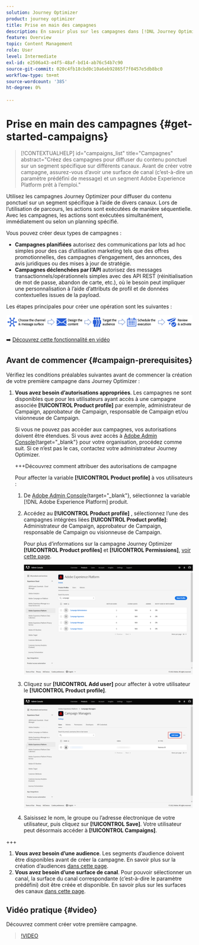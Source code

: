 ```yaml
---
solution: Journey Optimizer
product: journey optimizer
title: Prise en main des campagnes
description: En savoir plus sur les campagnes dans [!DNL Journey Optimizer]
feature: Overview
topic: Content Management
role: User
level: Intermediate
exl-id: e2506a43-e4f5-48af-bd14-ab76c54b7c90
source-git-commit: 020c4fb18cbd0c10a6eb92865f7f0457e5db8bc0
workflow-type: tm+mt
source-wordcount: '385'
ht-degree: 0%

---
```


# Prise en main des campagnes {#get-started-campaigns}

>[!CONTEXTUALHELP]
>id="campaigns_list"
>title="Campagnes"
>abstract="Créez des campagnes pour diffuser du contenu ponctuel sur un segment spécifique sur différents canaux. Avant de créer votre campagne, assurez-vous d’avoir une surface de canal (c’est-à-dire un paramètre prédéfini de message) et un segment Adobe Experience Platform prêt à l’emploi."

Utilisez les campagnes Journey Optimizer pour diffuser du contenu ponctuel sur un segment spécifique à l’aide de divers canaux. Lors de l’utilisation de parcours, les actions sont exécutées de manière séquentielle. Avec les campagnes, les actions sont exécutées simultanément, immédiatement ou selon un planning spécifié.

Vous pouvez créer deux types de campagnes :

* **Campagnes planifiées** autorisez des communications par lots ad hoc simples pour des cas d’utilisation marketing tels que des offres promotionnelles, des campagnes d’engagement, des annonces, des avis juridiques ou des mises à jour de stratégie.
* **Campagnes déclenchées par l’API** autorisez des messages transactionnels/opérationnels simples avec des API REST (réinitialisation de mot de passe, abandon de carte, etc.), où le besoin peut impliquer une personnalisation à l’aide d’attributs de profil et de données contextuelles issues de la payload.

Les étapes principales pour créer une opération sont les suivantes :

![](assets/create-campaign-process.png)

➡️ [Découvrez cette fonctionnalité en vidéo](#video)

## Avant de commencer {#campaign-prerequisites}

Vérifiez les conditions préalables suivantes avant de commencer la création de votre première campagne dans Journey Optimizer :

1. **Vous avez besoin d’autorisations appropriées**. Les campagnes ne sont disponibles que pour les utilisateurs ayant accès à une campagne associée **[!UICONTROL Product profile]** par exemple, administrateur de Campaign, approbateur de Campaign, responsable de Campaign et/ou visionneuse de Campaign.

   Si vous ne pouvez pas accéder aux campagnes, vos autorisations doivent être étendues. Si vous avez accès à [Adobe Admin Console](https://adminconsole.adobe.com/){target=&quot;_blank&quot;} pour votre organisation, procédez comme suit. Si ce n’est pas le cas, contactez votre administrateur Journey Optimizer.

   +++Découvrez comment attribuer des autorisations de campagne

   Pour affecter la variable **[!UICONTROL Product profile]** à vos utilisateurs :

   1. De [Adobe Admin Console](https://adminconsole.adobe.com/){target=&quot;_blank&quot;}, sélectionnez la variable [!DNL Adobe Experience Platform] produit.

   1. Accédez au **[!UICONTROL Product profile]** , sélectionnez l’une des campagnes intégrées liées **[!UICONTROL Product profile]**: Administrateur de Campaign, approbateur de Campaign, responsable de Campaign ou visionneuse de Campaign.

      Pour plus d’informations sur la campagne Journey Optimizer **[!UICONTROL Product profiles]** et **[!UICONTROL Permissions]**, [voir cette page](../administration/ootb-product-profiles.md).

      ![](assets/do-not-localize/admin_1.png)

   1. Cliquez sur **[!UICONTROL Add user]** pour affecter à votre utilisateur le **[!UICONTROL Product profile]**.

      ![](assets/do-not-localize/admin_2.png)

   1. Saisissez le nom, le groupe ou l’adresse électronique de votre utilisateur, puis cliquez sur **[!UICONTROL Save]**.
   Votre utilisateur peut désormais accéder à **[!UICONTROL Campaigns]**.

+++

1. **Vous avez besoin d’une audience**. Les segments d’audience doivent être disponibles avant de créer la campagne. En savoir plus sur la création d’audiences [dans cette page](../segment/about-segments.md).
1. **Vous avez besoin d’une surface de canal**. Pour pouvoir sélectionner un canal, la surface du canal correspondante (c’est-à-dire le paramètre prédéfini) doit être créée et disponible. En savoir plus sur les surfaces des canaux [dans cette page](../configuration/channel-surfaces.md).

## Vidéo pratique {#video}

Découvrez comment créer votre première campagne.

>[!VIDEO](https://video.tv.adobe.com/v/346680?quality=12)
